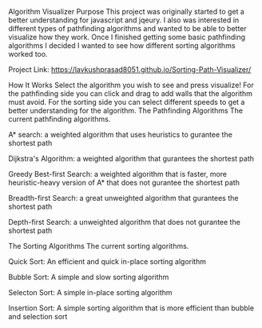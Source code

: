 Algorithm Visualizer
Purpose
This project was originally started to get a better understanding for javascript and jqeury. I also was interested in different types of pathfinding algorithms and wanted to be able to better visualize how they work. Once I finished getting some basic pathfinding algorithms I decided I wanted to see how different sorting algorithms worked too.

Project Link: https://lavkushprasad8051.github.io/Sorting-Path-Visualizer/

How It Works
Select the algorithm you wish to see and press visualize! For the pathfinding side you can click and drag to add walls that the algorithm must avoid. For the sorting side you can select different speeds to get a better understanding for the algorithm.
The Pathfinding Algorithms
The current pathfinding algorithms.

A* search: a weighted algorithm that uses heuristics to gurantee the shortest path

Dijkstra's Algorithm: a weighted algorithm that gurantees the shortest path

Greedy Best-first Search: a weighted algorithm that is faster, more heuristic-heavy version of A* that does not gurantee the shortest path

Breadth-first Search: a great unweighted algorithm that gurantees the shortest path

Depth-first Search: a unweighted algorithm that does not gurantee the shortest path

The Sorting Algorithms
The current sorting algorithms.

Quick Sort: An efficient and quick in-place sorting algorithm

Bubble Sort: A simple and slow sorting algorithm

Selecton Sort: A simple in-place sorting algorithm

Insertion Sort: A simple sorting algorithm that is more efficient than bubble and selection sort
